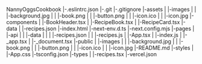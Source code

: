 NannyOggsCookbook
|-.eslintrc.json
|-.git
|-.gitignore
|-assets
| |-images
| | |-background.jpg
| | |-book.png
| | |-button.png
| | |-icon.ico
| | |-icon.jpg
|-components
| |-BookHeader.tsx
| |-RecipeBook.tsx
| |-RecipeCard.tsx
|-data
| |-recipes.json
|-index.html
|-next-env.d.ts
|-next.config.mjs
|-pages
| |-api
| | |-data
| | | |-recipes.json
| | |-recipes.js
| |-App.tsx
| |-index.js
| |-\_app.tsx
| |-\_document.tsx
|-public
| |-images
| | |-background.jpg
| | |-book.png
| | |-button.png
| | |-icon.ico
| | |-icon.jpg
|-README.md
|-styles
| |-App.css
|-tsconfig.json
|-types
| |-recipes.tsx
|-vercel.json

```

```

